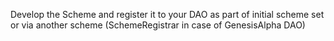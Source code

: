   Develop the Scheme and register it to your DAO as part of initial scheme set or via another scheme (SchemeRegistrar in case of GenesisAlpha DAO)


